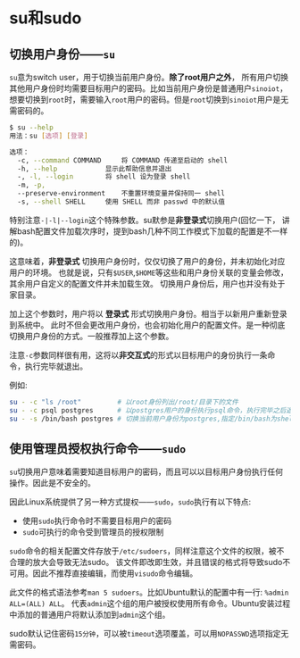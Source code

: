 # su和sudo

## 切换用户身份——``su``

``su``意为switch user，用于切换当前用户身份。**除了root用户之外**，
所有用户切换其他用户身份时均需要目标用户的密码。比如当前用户身份是普通用户``sinoiot``，
想要切换到``root``时，需要输入``root``用户的密码。但是``root``切换到``sinoiot``用户是无需密码的。

```bash
$ su --help
用法：su [选项] [登录]

选项：
  -c, --command COMMAND		将 COMMAND 传递至启动的 shell
  -h, --help			显示此帮助信息并退出
  -, -l, --login		将 shell 设为登录 shell
  -m, -p,
  --preserve-environment	不重置环境变量并保持同一 shell
  -s, --shell SHELL		使用 SHELL 而非 passwd 中的默认值
```

特别注意``-|-l|--login``这个特殊参数。su默参是**非登录式**切换用户(回忆一下，
讲解bash配置文件加载次序时，提到bash几种不同工作模式下加载的配置是不一样的)。

这意味着，**非登录式** 切换用户身份时，仅仅切换了用户的身份，并未初始化对应用户的环境。
也就是说，只有``$USER``,``$HOME``等这些和用户身份关联的变量会修改，其余用户自定义的配置文件并未加载生效。
切换用户身份后，用户也并没有处于家目录。

加上这个参数时，用户将以 **登录式** 形式切换用户身份。相当于以新用户重新登录到系统中。
此时不但会更改用户身份，也会初始化用户的配置文件。是一种彻底切换用户身份的方式。一般推荐加上这个参数。

注意``-c``参数同样很有用，这将以**非交互式**的形式以目标用户的身份执行一条命令，执行完毕就退出。

例如:

```bash
su - -c "ls /root"         # 以root身份列出/root/目录下的文件
su - -c psql postgres      # 以postgres用户的身份执行psql命令，执行完毕之后返回当前用户身份
su - -s /bin/bash postgres # 切换当前用户身份为postgres,指定/bin/bash为shell。
```

## 使用管理员授权执行命令——``sudo``

``su``切换用户意味着需要知道目标用户的密码，而且可以以目标用户身份执行任何操作。因此是不安全的。

因此Linux系统提供了另一种方式提权——``sudo``，``sudo``执行有以下特点:
* 使用``sudo``执行命令时不需要目标用户的密码
* ``sudo``可执行的命令受到管理员的授权限制

``sudo``命令的相关配置文件存放于``/etc/sudoers``，同样注意这个文件的权限，被不合理的放大会导致无法sudo。
该文件即改即生效，并且错误的格式将导致sudo不可用。因此不推荐直接编辑，而使用``visudo``命令编辑。

此文件的格式语法参考``man 5 sudoers``。比如Ubuntu默认的配置中有一行: ``%admin ALL=(ALL) ALL``。
代表``admin``这个组的用户被授权使用所有命令。Ubuntu安装过程中添加的普通用户将默认添加到``admin``这个组。

sudo默认记住密码``15分钟``，可以被``timeout``选项覆盖，可以用``NOPASSWD``选项指定无需密码。
